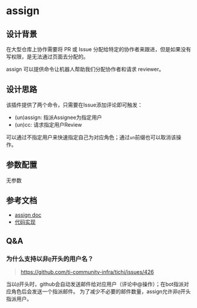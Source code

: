 # assign

## 设计背景

在大型仓库上协作需要将 PR 或 Issue 分配给特定的协作者来跟进，但是如果没有写权限，是无法通过页面去分配的。

assign 可以提供命令让机器人帮助我们分配协作者和请求 reviewer。

## 设计思路

该插件提供了两个命令，只需要在Issue添加评论即可触发：
- (un)assign: 指派Assignee为指定用户
- (un)cc: 请求指定用户Review

可以通过不指定用户来快速指定自己为对应角色；通过`un`前缀也可以取消该操作。

## 参数配置

无参数

## 参考文档

- [assign doc](https://prow.tidb.io/plugins?repo=ti-community-infra%2Ftichi)
- [代码实现](https://github.com/kubernetes/test-infra/tree/master/prow/plugins/assign)

## Q&A

### 为什么支持以非`@`开头的用户名？

> https://github.com/ti-community-infra/tichi/issues/426

当以`@`开头时，github会自动发送邮件给对应用户（评论中@操作）；在bot指派对应角色后会发送一个指派邮件。
为了减少不必要的邮件数量，assign允许非`@`开头指派用户。
